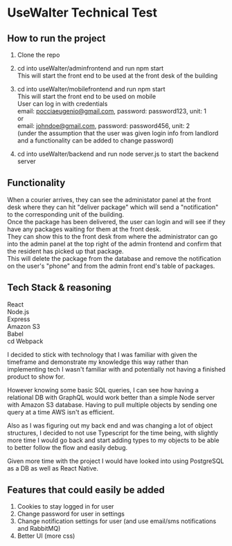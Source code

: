 # UseWalter Technical Test

## How to run the project

1. Clone the repo <br />
2. cd into useWalter/adminfrontend and run npm start <br />
    This will start the front end to be used at the front desk of the building
3. cd into useWalter/mobilefrontend and run npm start <br />
    This will start the front end to be used on mobile <br />
    User can log in with credentials <br />
    email: pocciaeugenio@gmail.com, password: password123, unit: 1 <br />
    or <br />
    email: johndoe@gmail.com, password: password456, unit: 2 <br />
    (under the assumption that the user was given login info from landlord and a functionality can be added to change password)

4. cd into useWalter/backend and run node server.js to start the backend server

## Functionality

When a courier arrives, they can see the administator panel at the front desk where they can hit "deliver package" which will send a "notification" to the corresponding unit of the building. <br />
Once the package has been delivered, the user can login and will see if they have any packages waiting for them at the front desk. <br />
They can show this to the front desk from where the administrator can go into the admin panel at the top right of the admin frontend and confirm that the resident has picked up that package. <br />
This will delete the package from the database and remove the notification on the user's "phone" and from the admin front end's table of packages.

## Tech Stack & reasoning
React <br />
Node.js  <br />
Express <br />
Amazon S3 <br />
Babel <br />cd
Webpack <br />

I decided to stick with technology that I was familiar with given the timeframe and demonstrate my knowledge this way rather than implementing tech I wasn't familiar with and potentially not having a finished product to show for.

However knowing some basic SQL queries, I can see how having a relational DB with GraphQL would work better than a simple Node server with Amazon S3 database. Having to pull multiple objects by sending one query at a time AWS isn't as efficient.

Also as I was figuring out my back end and was changing a lot of object structures, I decided to not use Typescript for the time being, with slightly more time I would go back and start adding types to my objects to be able to better follow the flow and easily debug.

Given more time with the project I would have looked into using PostgreSQL as a DB as well as React Native.

## Features that could easily be added
1. Cookies to stay logged in for user
2. Change password for user in settings
3. Change notification settings for user (and use email/sms notifications and RabbitMQ)
4. Better UI (more css)





